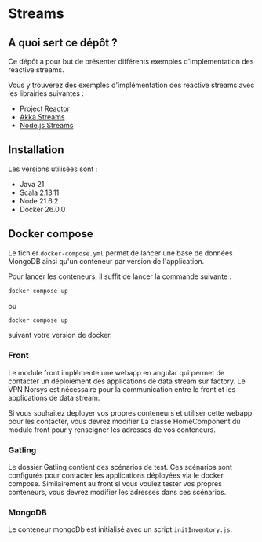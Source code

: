 # Streams 

## A quoi sert ce dépôt ?

Ce dépôt a pour but de présenter différents exemples d'implémentation des reactive streams.

Vous y trouverez des exemples d'implémentation des reactive streams avec les librairies suivantes :
- [Project Reactor](https://projectreactor.io/)
- [Akka Streams](https://doc.akka.io/docs/akka/current/stream/index.html)
- [Node.js Streams](https://nodejs.org/api/stream.html)

## Installation

Les versions utilisées sont : 

- Java 21
- Scala 2.13.11
- Node 21.6.2
- Docker 26.0.0

## Docker compose

Le fichier `docker-compose.yml` permet de lancer une base de données MongoDB ainsi qu'un conteneur par version 
de l'application.

Pour lancer les conteneurs, il suffit de lancer la commande suivante :

```bash
docker-compose up
```
ou 

```bash
docker compose up
```

suivant votre version de docker.

### Front 

Le module front implémente une webapp en angular qui permet de contacter un déploiement 
des applications de data stream sur factory. 
Le VPN Norsys est nécessaire pour la communication entre le front et les applications de data stream. 

Si vous souhaitez deployer vos propres conteneurs et utiliser cette webapp pour les contacter, vous devrez modifier 
La classe HomeComponent du module front pour y renseigner les adresses de vos conteneurs.

### Gatling

Le dossier Gatling contient des scénarios de test. Ces scénarios sont configurés pour contacter les applications 
déployées via le docker compose.
Similairement au front si vous voulez tester vos propres conteneurs, vous devrez modifier les adresses dans ces scénarios.


### MongoDB
Le conteneur mongoDb est initialisé avec un script `initInventory.js`.
